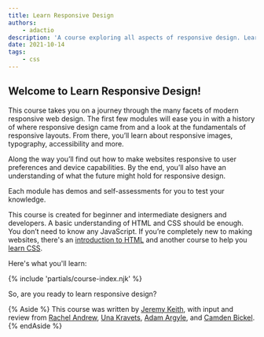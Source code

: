 ```yaml
---
title: Learn Responsive Design
authors:
    - adactio
description: 'A course exploring all aspects of responsive design. Learn how to make sites that look great and work well for everyone.'
date: 2021-10-14
tags:
    - css
---
```


## Welcome to Learn Responsive Design!

This course takes you on a journey through the many facets of modern responsive web design. The first few modules will ease you in with a history of where responsive design came from and a look at the fundamentals of responsive layouts. From there, you’ll learn about responsive images, typography, accessibility and more.

Along the way you’ll find out how to make websites responsive to user preferences and device capabilities. By the end, you’ll also have an understanding of what the future might hold for responsive design.

Each module has demos and self-assessments for you to test your knowledge.

This course is created for beginner and intermediate designers and developers. A basic understanding of HTML and CSS should be enough. You don’t need to know any JavaScript. If you’re completely new to making websites, there's an [introduction to HTML](https://developer.mozilla.org/docs/Learn/HTML/Introduction_to_HTML) and another course to help you [learn CSS](/learn/css/).

Here's what you'll learn:

{% include 'partials/course-index.njk' %}

So, are you ready to learn responsive design?

{% Aside %} This course was written by [Jeremy Keith](https://twitter.com/adactio), with input and review from [Rachel Andrew](https://twitter.com/rachelandrew), [Una Kravets](https://twitter.com/Una), [Adam Argyle](https://twitter.com/argyleink), and [Camden Bickel](https://twitter.com/camdenbickel). {% endAside %}
